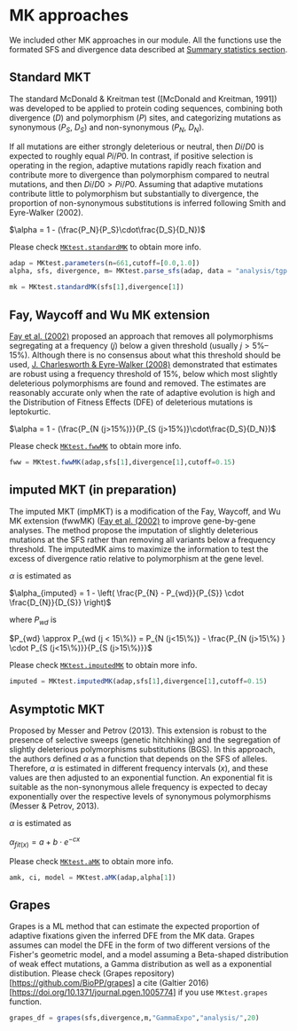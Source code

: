 # MK approaches
We included other MK approaches in our module. All the functions use the formated SFS and divergence data described at [Summary statistics section](summstat.md).

## Standard MKT
The standard McDonald & Kreitman test ([McDonald and Kreitman, 1991]) was developed to be applied to protein coding sequences, combining both divergence ($D$) and polymorphism ($P$) sites, and categorizing mutations as synonymous ($P_S$, $D_S$) and non-synonymous ($P_N$, $D_N$). 

If all mutations are either strongly deleterious or neutral, then $Di/D0$ is expected to roughly equal $Pi/P0$. In contrast, if positive selection is operating in the region, adaptive mutations rapidly reach fixation and contribute more to divergence than polymorphism compared to neutral mutations, and then $Di/D0 > Pi/P0$. Assuming that adaptive mutations contribute little to polymorphism but substantially to divergence, the proportion of non-synonymous substitutions is inferred following Smith and Eyre-Walker (2002).

$\alpha = 1 - (\frac{P_N}{P_S}\cdot\frac{D_S}{D_N})$

Please check [`MKtest.standardMK`](@ref) to obtain more info.

```julia
adap = MKtest.parameters(n=661,cutoff=[0.0,1.0])
alpha, sfs, divergence, m= MKtest.parse_sfs(adap, data = "analysis/tgp.txt")

mk = MKtest.standardMK(sfs[1],divergence[1])
```

## Fay, Waycoff and Wu MK extension
[Fay et al. (2002)]([fwwMK](https://doi.org/10.1038/4151024a)) proposed an approach that removes all polymorphisms segregating at a frequency ($j$) below a given threshold (usually $j > 5\%–15\%$). Although there is no consensus about what this threshold should be used, [J. Charlesworth & Eyre-Walker (2008)](https://doi.org/10.1093/molbev/msn005) demonstrated that  estimates are robust using a frequency threshold of 15%, below which most slightly deleterious polymorphisms are found and removed. The estimates are reasonably accurate only when the rate of adaptive evolution is high and the Distribution of Fitness Effects (DFE) of deleterious mutations is leptokurtic.

$\alpha = 1 - (\frac{P_{N (j>15\%)}}{P_{S (j>15\%)}\cdot\frac{D_S}{D_N})$

Please check [`MKtest.fwwMK`](@ref) to obtain more info.

```julia
fww = MKtest.fwwMK(adap,sfs[1],divergence[1],cutoff=0.15)
```

## imputed MKT (in preparation)
The imputed MKT (impMKT) is a modification of the Fay, Waycoff, and Wu MK extension (fwwMK) ([Fay et al. (2002)]([fwwMK](https://doi.org/10.1038/4151024a)) to improve gene-by-gene analyses. The method propose the imputation of slightly deleterious mutations at the SFS rather than removing all variants below a frequency threshold. The imputedMK aims to maximize the information to test the excess of divergence ratio relative to polymorphism at the gene level.

$\alpha$ is estimated as

$\alpha_{imputed} = 1 - \left( \frac{P_{N} - P_{wd}}{P_{S}} \cdot \frac{D_{N}}{D_{S}} \right)$

where $P_{wd}$ is

$P_{wd} \approx P_{wd (j < 15\%)} = P_{N (j<15\%)} - \frac{P_{N (j>15\%) } \cdot P_{S (j<15\%)}}{P_{S (j>15\%)}}$

Please check [`MKtest.imputedMK`](@ref) to obtain more info.

```julia
imputed = MKtest.imputedMK(adap,sfs[1],divergence[1],cutoff=0.15)
```

## Asymptotic MKT
Proposed by Messer and Petrov (2013). This extension is robust to the presence of selective sweeps (genetic hitchhiking) and the segregation of slightly deleterious polymorphisms substitutions (BGS). In this approach, the authors defined $\alpha$ as a function that depends on the SFS of alleles. Therefore, $\alpha$ is estimated in different frequency intervals ($x$), and these values are then adjusted to an exponential function. An exponential fit is suitable as the non-synonymous allele frequency is expected to decay exponentially over the respective levels of synonymous polymorphisms (Messer & Petrov, 2013).

$\alpha$ is estimated as

$\alpha_{fit(x)} = a+b \cdot e^{-cx}$

Please check [`MKtest.aMK`](@ref) to obtain more info.

```julia
amk, ci, model = MKtest.aMK(adap,alpha[1])
```

## Grapes
Grapes is a ML method that can estimate the expected proportion of adaptive fixations given the inferred DFE from the MK data. Grapes assumes can model the DFE in the form of two different versions of the Fisher's geometric model, and a model assuming a Beta-shaped distribution of weak effect mutations, a Gamma distribution as well as a exponential distibution. Please check (Grapes repository)[https://github.com/BioPP/grapes] a cite (Galtier 2016)[https://doi.org/10.1371/journal.pgen.1005774] if you use `MKtest.grapes` function.

```julia
grapes_df = grapes(sfs,divergence,m,"GammaExpo","analysis/",20)
```